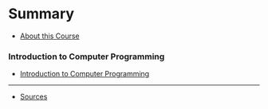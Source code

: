 # Summary

* [About this Course](README.md)

### Introduction to Computer Programming
* [Introduction to Computer Programming](introduction_to_computer_programming/introduction_to_computer_programming.md)
<!-- * [Summary](introduction_to_computer_programming/summary.md) -->
<!-- * [Quiz](introduction_to_computer_programming/quiz.md) -->
<!-- * [Exercises](introduction_to_computer_programming/exercises.md) -->

<!-- ### Programs and Software -->

<!-- * [Programs and Software](programs_and_software/programs_and_software.md) -->
<!-- * [Summary](programs_and_software/summary.md) -->
<!-- * [Quiz](programs_and_software/quiz.md) -->
<!-- * [Exercises](programs_and_software/exercises.md) -->

<!-- ### Starting in Java

* [Starting in Java](starting_in_java/starting_in_java.md) -->
<!-- * [Summary](starting_in_java/summary.md) -->
<!-- * [Quiz](starting_in_java/quiz.md) -->
<!-- * [Exercises](starting_in_java/exercises.md) -->

<!-- ### All About Objects -->

<!-- * [All About Objects](all_about_objects/all_about_objects.md) -->
<!-- * [Summary](all_about_objects/summary.md) -->
<!-- * [Quiz](all_about_objects/quiz.md) -->
<!-- * [Exercises](all_about_objects/exercises.md) -->

<!-- ### Java -->

<!-- * [Introduction](java/introduction.md)
* [Variables](java/variables.md)
* [Methods and Constructors](java/methods_and_constructors.md)
* [Control Flow](java/control_flow.md)
* [Arrays](java/arrays.md)
* [Inheritance](java/inheritance.md)
* [Collections](java/collections.md) -->

<!-- ### Good Practices

* [Introduction](good_practices/good_practices.md)
* [Code Formatting](good_practices/code_formatting.md)
* [Duplication](good_practices/duplication.md)
* [Magic Numbers](good_practices/magic_numbers.md) -->

<!-- ### Exercises

* [Basic](exercises/basic.md)
* [Arrays](exercises/arrays.md)
* [Inheritance](exercises/inheritance.md) -->

<!-- ### Solutions

* [Arrays](solutions/arrays.md)
* [Inheritance](solutions/inheritance.md) -->
----

* [Sources](sources.md)
